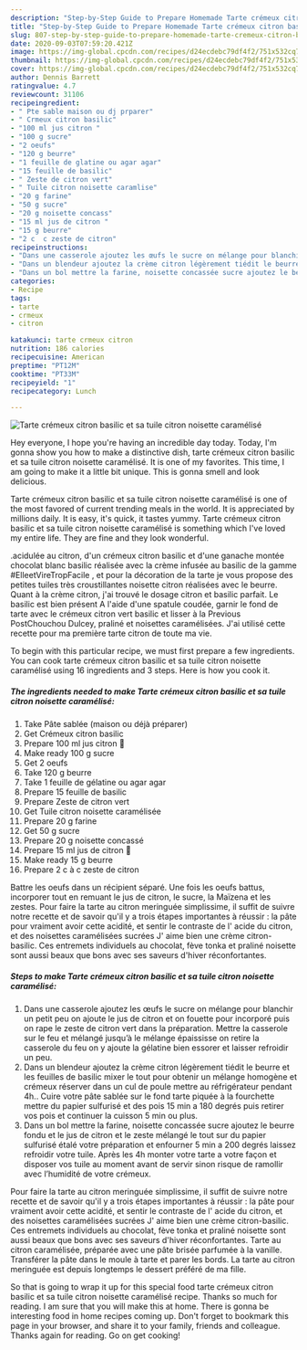 ```yaml
---
description: "Step-by-Step Guide to Prepare Homemade Tarte crémeux citron basilic et sa tuile citron noisette caramélisé"
title: "Step-by-Step Guide to Prepare Homemade Tarte crémeux citron basilic et sa tuile citron noisette caramélisé"
slug: 807-step-by-step-guide-to-prepare-homemade-tarte-cremeux-citron-basilic-et-sa-tuile-citron-noisette-caramelise
date: 2020-09-03T07:59:20.421Z
image: https://img-global.cpcdn.com/recipes/d24ecdebc79df4f2/751x532cq70/tarte-cremeux-citron-basilic-et-sa-tuile-citron-noisette-caramelise-photo-principale-de-la-recette.jpg
thumbnail: https://img-global.cpcdn.com/recipes/d24ecdebc79df4f2/751x532cq70/tarte-cremeux-citron-basilic-et-sa-tuile-citron-noisette-caramelise-photo-principale-de-la-recette.jpg
cover: https://img-global.cpcdn.com/recipes/d24ecdebc79df4f2/751x532cq70/tarte-cremeux-citron-basilic-et-sa-tuile-citron-noisette-caramelise-photo-principale-de-la-recette.jpg
author: Dennis Barrett
ratingvalue: 4.7
reviewcount: 31106
recipeingredient:
- " Pte sable maison ou dj prparer"
- " Crmeux citron basilic"
- "100 ml jus citron "
- "100 g sucre"
- "2 oeufs"
- "120 g beurre"
- "1 feuille de glatine ou agar agar"
- "15 feuille de basilic"
- " Zeste de citron vert"
- " Tuile citron noisette caramlise"
- "20 g farine"
- "50 g sucre"
- "20 g noisette concass"
- "15 ml jus de citron "
- "15 g beurre"
- "2 c  c zeste de citron"
recipeinstructions:
- "Dans une casserole ajoutez les œufs le sucre on mélange pour blanchir un petit peu on ajoute le jus de citron et on fouette pour incorporé puis on rape le zeste de citron vert dans la préparation. Mettre la casserole sur le feu et mélangé jusqu’à le mélange épaississe on retire la casserole du feu on y ajoute la gélatine bien essorer et laisser refroidir un peu."
- "Dans un blendeur ajoutez la crème citron légèrement tiédit le beurre et les feuilles de basilic mixer le tout pour obtenir un mélange homogène et crémeux réserver dans un cul de poule mettre au réfrigérateur pendant 4h.. Cuire votre pâte sablée sur le fond tarte piquée à la fourchette mettre du papier sulfurisé et des pois 15 min a 180 degrés puis retirer vos pois et continuer la cuisson 5 min ou plus."
- "Dans un bol mettre la farine, noisette concassée sucre ajoutez le beurre fondu et le jus de citron et le zeste mélangé le tout sur du papier sulfurisé étalé votre préparation et enfourner 5 min a 200 degrés laissez refroidir votre tuile. Après les 4h monter votre tarte a votre façon et disposer vos tuile au moment avant de servir sinon risque de ramollir avec l’humidité de votre crémeux."
categories:
- Recipe
tags:
- tarte
- crmeux
- citron

katakunci: tarte crmeux citron 
nutrition: 186 calories
recipecuisine: American
preptime: "PT12M"
cooktime: "PT33M"
recipeyield: "1"
recipecategory: Lunch

---
```



![Tarte crémeux citron basilic et sa tuile citron noisette caramélisé](https://img-global.cpcdn.com/recipes/d24ecdebc79df4f2/751x532cq70/tarte-cremeux-citron-basilic-et-sa-tuile-citron-noisette-caramelise-photo-principale-de-la-recette.jpg)

Hey everyone, I hope you're having an incredible day today. Today, I'm gonna show you how to make a distinctive dish, tarte crémeux citron basilic et sa tuile citron noisette caramélisé. It is one of my favorites. This time, I am going to make it a little bit unique. This is gonna smell and look delicious.

Tarte crémeux citron basilic et sa tuile citron noisette caramélisé is one of the most favored of current trending meals in the world. It is appreciated by millions daily. It is easy, it's quick, it tastes yummy. Tarte crémeux citron basilic et sa tuile citron noisette caramélisé is something which I've loved my entire life. They are fine and they look wonderful.

.acidulée au citron, d&#39;un crémeux citron basilic et d&#39;une ganache montée chocolat blanc basilic réalisée avec la crème infusée au basilic de la gamme #ElleetVireTropFacile , et pour la décoration de la tarte je vous propose des petites tuiles très croustillantes noisette citron réalisées avec le beurre. Quant à la crème citron, j&#39;ai trouvé le dosage citron et basilic parfait. Le basilic est bien présent A l&#39;aide d&#39;une spatule coudée, garnir le fond de tarte avec le crémeux citron vert basilic et lisser à la Previous PostChouchou Dulcey, praliné et noisettes caramélisées. J&#39;ai utilisé cette recette pour ma première tarte citron de toute ma vie.


To begin with this particular recipe, we must first prepare a few ingredients. You can cook tarte crémeux citron basilic et sa tuile citron noisette caramélisé using 16 ingredients and 3 steps. Here is how you cook it.

<!--inarticleads1-->

##### The ingredients needed to make Tarte crémeux citron basilic et sa tuile citron noisette caramélisé:

1. Take  Pâte sablée (maison ou déjà préparer)
1. Get  Crémeux citron basilic
1. Prepare 100 ml jus citron 🍋
1. Make ready 100 g sucre
1. Get 2 oeufs
1. Take 120 g beurre
1. Take 1 feuille de gélatine ou agar agar
1. Prepare 15 feuille de basilic
1. Prepare  Zeste de citron vert
1. Get  Tuile citron noisette caramélisée
1. Prepare 20 g farine
1. Get 50 g sucre
1. Prepare 20 g noisette concassé
1. Prepare 15 ml jus de citron 🍋
1. Make ready 15 g beurre
1. Prepare 2 c à c zeste de citron


Battre les oeufs dans un récipient séparé. Une fois les oeufs battus, incorporer tout en remuant le jus de citron, le sucre, la Maïzena et les zestes. Pour faire la tarte au citron meringuée simplissime, il suffit de suivre notre recette et de savoir qu&#39;il y a trois étapes importantes à réussir : la pâte pour vraiment avoir cette acidité, et sentir le contraste de l&#39; acide du citron, et des noisettes caramélisées sucrées J&#39; aime bien une crème citron-basilic. Ces entremets individuels au chocolat, fève tonka et praliné noisette sont aussi beaux que bons avec ses saveurs d&#39;hiver réconfortantes. 

<!--inarticleads2-->

##### Steps to make Tarte crémeux citron basilic et sa tuile citron noisette caramélisé:

1. Dans une casserole ajoutez les œufs le sucre on mélange pour blanchir un petit peu on ajoute le jus de citron et on fouette pour incorporé puis on rape le zeste de citron vert dans la préparation. Mettre la casserole sur le feu et mélangé jusqu’à le mélange épaississe on retire la casserole du feu on y ajoute la gélatine bien essorer et laisser refroidir un peu.
1. Dans un blendeur ajoutez la crème citron légèrement tiédit le beurre et les feuilles de basilic mixer le tout pour obtenir un mélange homogène et crémeux réserver dans un cul de poule mettre au réfrigérateur pendant 4h.. Cuire votre pâte sablée sur le fond tarte piquée à la fourchette mettre du papier sulfurisé et des pois 15 min a 180 degrés puis retirer vos pois et continuer la cuisson 5 min ou plus.
1. Dans un bol mettre la farine, noisette concassée sucre ajoutez le beurre fondu et le jus de citron et le zeste mélangé le tout sur du papier sulfurisé étalé votre préparation et enfourner 5 min a 200 degrés laissez refroidir votre tuile. Après les 4h monter votre tarte a votre façon et disposer vos tuile au moment avant de servir sinon risque de ramollir avec l’humidité de votre crémeux.


Pour faire la tarte au citron meringuée simplissime, il suffit de suivre notre recette et de savoir qu&#39;il y a trois étapes importantes à réussir : la pâte pour vraiment avoir cette acidité, et sentir le contraste de l&#39; acide du citron, et des noisettes caramélisées sucrées J&#39; aime bien une crème citron-basilic. Ces entremets individuels au chocolat, fève tonka et praliné noisette sont aussi beaux que bons avec ses saveurs d&#39;hiver réconfortantes. Tarte au citron caramélisée, préparée avec une pâte brisée parfumée à la vanille. Transférer la pâte dans le moule à tarte et parer les bords. La tarte au citron meringuée est depuis longtemps le dessert préféré de ma fille. 

So that is going to wrap it up for this special food tarte crémeux citron basilic et sa tuile citron noisette caramélisé recipe. Thanks so much for reading. I am sure that you will make this at home. There is gonna be interesting food in home recipes coming up. Don't forget to bookmark this page in your browser, and share it to your family, friends and colleague. Thanks again for reading. Go on get cooking!
